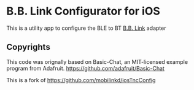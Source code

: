 # B.B. Link Configurator for iOS
This is a utility app to configure the BLE to BT [B.B. Link](https://github.com/islandmagic/bb-link) adapter

## Copyrights
This code was orignally based on Basic-Chat, an MIT-licensed example program from Adafruit.
https://github.com/adafruit/Basic-Chat

This is a fork of https://github.com/mobilinkd/iosTncConfig
